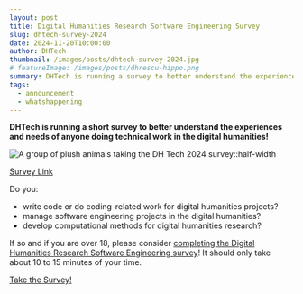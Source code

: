 ```yaml
---
layout: post
title: Digital Humanities Research Software Engineering Survey
slug: dhtech-survey-2024
date: 2024-11-20T10:00:00
author: DHTech
thumbnail: /images/posts/dhtech-survey-2024.jpg
# featureImage: /images/posts/dhrescu-hippo.png
summary: DHTech is running a survey to better understand the experiences and needs of anyone doing technical work in the digital humanities! [Click here to take the survey](https://forms.gle/WhK4wyh62ruiGqXy5)
tags:
  - announcement
  - whatshappening
---
```

**DHTech is running a short survey to better understand the experiences and needs of anyone doing technical work in the digital humanities!**

![A group of plush animals taking the DH Tech 2024 survey::half-width](/images/posts/dhtech-survey-2024.jpg)

[Survey Link](https://forms.gle/WhK4wyh62ruiGqXy5)

Do you:

- write code or do coding-related work for digital humanities projects?
- manage software engineering projects in the digital humanities?
- develop computational methods for digital humanities research?

If so and if you are over 18, please consider [completing the Digital Humanities Research Software Engineering survey](https://forms.gle/WhK4wyh62ruiGqXy5)! It should only take about 10 to 15 minutes of your time.

<a class="button" href="https://forms.gle/WhK4wyh62ruiGqXy5">Take the Survey!</a>